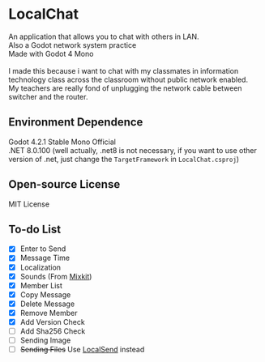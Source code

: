 # LocalChat
An application that allows you to chat with others in LAN.<br>
Also a Godot network system practice<br>
Made with Godot 4 Mono<br><br>
I made this because i want to chat with my classmates in information technology class across the classroom without public network enabled.<br>
My teachers are really fond of unplugging the network cable between switcher and the router.

## Environment Dependence
Godot 4.2.1 Stable Mono Official<br>
.NET 8.0.100 (well actually, .net8 is not necessary, if you want to use other version of .net, just change the `TargetFramework` in `LocalChat.csproj`)

## Open-source License
MIT License

## To-do List
- [x] Enter to Send
- [x] Message Time
- [x] Localization
- [x] Sounds (From [Mixkit](https://mixkit.co))
- [x] Member List
- [x] Copy Message
- [x] Delete Message
- [x] Remove Member
- [x] Add Version Check
- [ ] Add Sha256 Check
- [ ] Sending Image
- [ ] ~~Sending Files~~ Use [LocalSend](https://localsend.org) instead